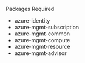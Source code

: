 Packages Required
- azure-identity
- azure-mgmt-subscription
- azure-mgmt-common
- azure-mgmt-compute
- azure-mgmt-resource
- azure-mgmt-advisor